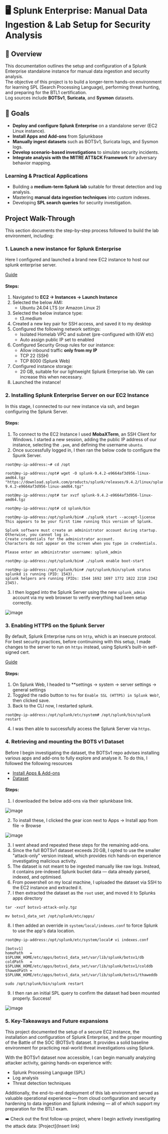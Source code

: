 # 🖥️ Splunk Enterprise: Manual Data Ingestion & Lab Setup for Security Analysis

## 📖 Overview
This documentation outlines the setup and configuration of a Splunk Enterprise standalone instance for manual data ingestion and security analysis.  
The objective of this project is to build a longer-term hands-on environment for learning SPL (Search Processing Language), performing threat hunting, and preparing for the BTL1 certification.  
Log sources include **BOTSv1**, **Suricata**, and **Sysmon** datasets.

## 🎯 Goals
- **Deploy and configure Splunk Enterprise** on a standalone server (EC2 Linux instance).
- **Install Apps and Add-ons** from Splunkbase
- **Manually ingest datasets** such as BOTSv1, Suricata logs, and Sysmon logs.  
- **Develop scenario-based investigations** to simulate security incidents.  
- **Integrate analysis with the MITRE ATT&CK Framework** for adversary behavior mapping.

### Learning & Practical Applications
- Building a **medium-term Splunk lab** suitable for threat detection and log analysis.
- Mastering **manual data ingestion techniques** into custom indexes.
- Developing **SPL search queries** for security investigation.
  
## Project Walk-Through
This section documents the step-by-step process followed to build the lab environment, including:

### 1. Launch a new instance for Splunk Enterprise
Here I configured and launched a brand new EC2 instance to host our splunk enterprise server. 

[Guide](https://navyadevops.hashnode.dev/step-by-step-guide-installing-splunk-server-on-aws-linux)

#### Steps:
1. Navigated to **EC2 → Instances → Launch Instance**
2. Selected the below AMI:
   - Ubuntu 24.04 LTS (or Amazon Linux 2)
3. Selected the below instance type:
   - t3.medium
4. Created a new key pair for SSH access, and saved it to my desktop
5. Configured the following network settings:
   - Isolated Homelab VPC and subnet (pre-configured with IGW etc)
   - Auto assign public IP set to enabled
6. Configured Security Group rules for our instance:
   - Allow inbound traffic **only from my IP**
   - TCP 22 (SSH)
   - TCP 8000 (Splunk Web)
7. Configured instance storage:
   - 20 GB, suitable for our lightweight Splunk Enterprise lab. We can increase this when necessary.
8. Launched the instance!

### 2. Installing Splunk Enterprise Server on our EC2 Instance
In this stage, I connected to our new instance via ssh, and began configuring the Splunk Server.

#### Steps:
1. To connect to the EC2 Instance I used **MobaXTerm**, an SSH Client for Windows. I started a new session, adding the public IP address of our instance, selecting the `.pem`, and defining the username `ubuntu`.
2. Once successfully logged in, I then ran the below code to configure the Spunk Server.

```
root@my-ip-address:~# cd /opt 
```
```
root@my-ip-address:/opt# wget -O splunk-9.4.2-e9664af3d956-linux-amd64.tgz "https://download.splunk.com/products/splunk/releases/9.4.2/linux/splunk-9.4.2-e9664af3d956-linux-amd64.tgz"
```
```
root@my-ip-address:/opt# tar xvzf splunk-9.4.2-e9664af3d956-linux-amd64.tgz
```
```
root@my-ip-address:/opt# cd splunk/bin
```
```
root@my-ip-address:/opt/splunk/bin# ./splunk start --accept-license
This appears to be your first time running this version of Splunk.

Splunk software must create an administrator account during startup. Otherwise, you cannot log in.
Create credentials for the administrator account.
Characters do not appear on the screen when you type in credentials.

Please enter an administrator username: splunk_admin
```
```
root@my-ip-address:/opt/splunk/bin# ./splunk enable boot-start
```
```
root@my-ip-address:/opt/splunk/bin# /opt/splunk/bin/splunk status
splunkd is running (PID: 1543).
splunk helpers are running (PIDs: 1544 1692 1697 1772 1822 2210 2342 2345).
```

3. I then logged into the Splunk Server using the new `splunk_admin` account via my web browser to verify everything had been setup correctly.

![image](https://github.com/user-attachments/assets/beaac792-3f88-4ba5-a1cd-bf069ef7b151)

### 3. Enabling HTTPS on the Splunk Server
By default, Splunk Enterprise runs on `http`, which is an insecure protocol. For best security practices, before continuining with this setup, I made changes to the server to run on `https` instead, using Splunk’s built-in self-signed cert.

[Guide](https://docs.splunk.com/Documentation/Splunk/9.4.1/Security/TurnonbasicencryptionwithSplunkWeb)

#### Steps:
1. On Splunk Web, I headed to **settings -> system -> server settings -> general settings
2. Toggled the radio button to `Yes` for `Enable SSL (HTTPS) in Splunk Web?`, then clicked save.
3. Back to the CLI now, I restarted splunk. 
```
root@my-ip-address:/opt/splunk/etc/system# /opt/splunk/bin/splunk restart
```
4. I was then able to successfully access the Splunk Server via `https`.

### 4. Retrieving and mounting the BOTS v1 Dataset
Before I begin investigating the dataset, the BOTSv1 repo advises installing various apps and add-ons to fully explore and analyse it. To do this, I followed the following resources

- [Install Apps & Add-ons](https://docs.splunk.com/Documentation/AddOns/released/Overview/Singleserverinstall)
- [Dataset](https://github.com/splunk/botsv1)

#### Steps:
1. I downloaded the below add-ons via their splunkbase link.

![image](https://github.com/user-attachments/assets/cba57096-6de5-4e02-9ce0-dcd1590ddd07)

2. To install these, I clicked the gear icon next to Apps -> Install app from file -> Browse

![image](https://github.com/user-attachments/assets/82d50428-5309-4859-88cc-519fd92a2e00)

3. I went ahead and repeated these steps for the remaining add-ons.
4. Since the full BOTSv1 dataset exceeds 20 GB, I opted to use the smaller "attack-only" version instead, which provides rich hands-on experience investigating malicious activity.
5. The dataset is not meant to be ingested manually like raw logs. Instead, it contains pre-indexed Splunk bucket data — data already parsed, indexed, and optimised.
6. From powershell on my local machine, I uploaded the dataset via SSH to the EC2 instance and extracted it.
7. I then extracted the dataset as the `root` user, and moved it to Splunks apps directory
```
tar -xvzf botsv1-attack-only.tgz
```
```
mv botsv1_data_set /opt/splunk/etc/apps/
```

8. I then added an override in `system/local/indexes.conf` to force Splunk to use the app's data location. 
```
root@my-ip-address:/opt/splunk/etc/system/local# vi indexes.conf

[botsv1]
homePath   = $SPLUNK_HOME/etc/apps/botsv1_data_set/var/lib/splunk/botsv1/db
coldPath   = $SPLUNK_HOME/etc/apps/botsv1_data_set/var/lib/splunk/botsv1/colddb
thawedPath = $SPLUNK_HOME/etc/apps/botsv1_data_set/var/lib/splunk/botsv1/thaweddb
```
```
sudo /opt/splunk/bin/splunk restart
```

9. I then ran an initial SPL query to confirm the dataset had been mounted properly. Success!

![image](https://github.com/user-attachments/assets/30e2759f-7c18-4841-8612-131b7533933a)

### 5. Key-Takeaways and Future expansions
This project documented the setup of a secure EC2 instance, the installation and configuration of Splunk Enterprise, and the proper mounting of the Battle of the SOC (BOTSv1) dataset. It provides a solid baseline environment for practicing real-world threat investigations using Splunk.

With the BOTSv1 dataset now accessible, I can begin manually analyzing attacker activity, gaining hands-on experience with:

- Splunk Processing Language (SPL)
- Log analysis
- Threat detection techniques

Additionally, the end-to-end deployment of this lab environment served as valuable operational experience — from cloud configuration and security hardening to data ingestion and Splunk indexing — all of which support my preparation for the BTL1 exam.

➡️ Check out the first follow-up project, where I begin actively investigating the attack data: [Project](Insert link)


